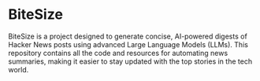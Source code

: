 # BiteSize
BiteSize is a project designed to generate concise, AI-powered digests of Hacker News posts using advanced Large Language Models (LLMs). This repository contains all the code and resources for automating news summaries, making it easier to stay updated with the top stories in the tech world.

